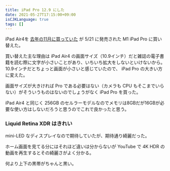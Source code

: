 ```yaml
---
title: iPad Pro 12.9 にした
date: 2021-05-27T17:15:00+09:00
isCJKLanguage: true
tags: []
---
```


iPad Air4を [去年の11月に買っていた](https://f110.jp/posts/y-mobile-on-ipad-air/) が 5/21 に発売された M1 iPad Pro に買い替えた。

買い替えた主な理由は iPad Air4 の画面サイズ（10.9インチ）だと雑誌の電子書籍を読む際に文字が小さいことがあり、いちいち拡大をしないといけないから。
10.9インチだとちょっと画面が小さいと感じていたので、 iPad Pro の大きい方に変えた。

画面サイズが大きければ Pro である必要はない（カメラも CPU もそこまでいらない）がそういうものはないのでしょうがなく iPad Pro を買った。

iPad Air4 と同じく 256GB のセルラーモデルなのでメモリは8GBだが16GBが必要な使い方はしないだろうと思うのでこれで良かったと思う。

### Liquid Retina XDR はきれい

mini-LED なディスプレイなので期待していたが、期待通り綺麗だった。

ホーム画面を見てる分にはそれほど違いは分からないが YouTube で 4K HDR の動画を再生するとその綺麗さがよく分かる。

何より上下の黒帯がちゃんと黒い。
